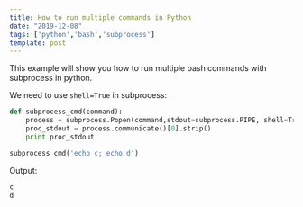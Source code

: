 ```yaml
---
title: How to run multiple commands in Python
date: "2019-12-08"
tags: ['python','bash','subprocess']
template: post
---
```


This example will show you how to run multiple bash commands with subprocess in python.

We need to use `shell=True` in subprocess:

```py
def subprocess_cmd(command):
    process = subprocess.Popen(command,stdout=subprocess.PIPE, shell=True)
    proc_stdout = process.communicate()[0].strip()
    print proc_stdout

subprocess_cmd('echo c; echo d')
```

Output:

```py
c
d
```

